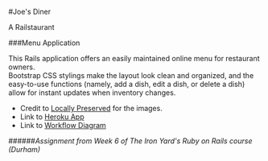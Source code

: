#Joe's Diner

A Railstaurant

###Menu Application

This Rails application offers an easily maintained online menu for restaurant owners.  
Bootstrap CSS stylings make the layout look clean and organized, and the easy-to-use
functions (namely, add a dish, edit a dish, or delete a dish) allow for instant
updates when inventory changes.

* Credit to [Locally Preserved](www.locallypreserved.com) for the images.
* Link to [Heroku App](http://floating-castle-4546.herokuapp.com/)
* Link to [Workflow Diagram](https://www.lucidchart.com/invitations/accept/a81ff53d-927e-4456-9590-71727fdda1e1)


######*Assignment from Week 6 of The Iron Yard's Ruby on Rails course (Durham)*
